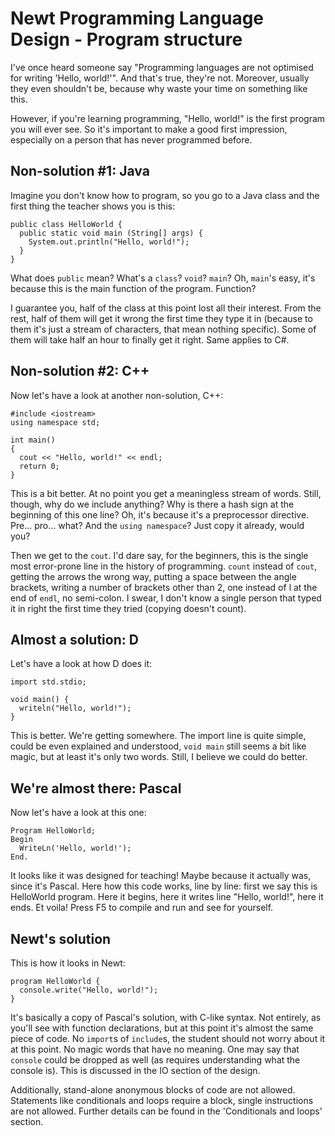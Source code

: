 Newt Programming Language Design - Program structure
====================================================

I've once heard someone say "Programming languages are not optimised for
writing 'Hello, world!'". And that's true, they're not. Moreover, usually they
even shouldn't be, because why waste your time on something like this.

However, if you're learning programming, "Hello, world!" is the first program
you will ever see. So it's important to make a good first impression,
especially on a person that has never programmed before.

Non-solution #1: Java
---------------------

Imagine you don't know how to program, so you go to a Java class and the first
thing the teacher shows you is this:

    public class HelloWorld {
      public static void main (String[] args) {
        System.out.println("Hello, world!");
      }
    }

What does `public` mean? What's a `class`? `void`? `main`? Oh, `main`'s easy,
it's because this is the main function of the program. Function?

I guarantee you, half of the class at this point lost all their interest.
From the rest, half of them will get it wrong the first time they type it in
(because to them it's just a stream of characters, that mean nothing specific).
Some of them will take half an hour to finally get it right. Same applies to C#.

Non-solution #2: C++
--------------------

Now let's have a look at another non-solution, C++:

    #include <iostream>
    using namespace std;

    int main()
    {
      cout << "Hello, world!" << endl;
      return 0;
    }

This is a bit better. At no point you get a meaningless stream of words. Still,
though, why do we include anything? Why is there a hash sign at the beginning
of this one line? Oh, it's because it's a preprocessor directive. Pre... pro...
what? And the `using namespace`? Just copy it already, would you?

Then we get to the `cout`. I'd dare say, for the beginners, this is the single
most error-prone line in the history of programming. `count` instead of `cout`,
getting the arrows the wrong way, putting a space between the angle brackets,
writing a number of brackets other than 2, one instead of l at the end of `endl`,
no semi-colon. I swear, I don't know a single person that typed it in right the 
first time they tried (copying doesn't count).

Almost a solution: D
--------------------

Let's have a look at how D does it:

    import std.stdio;

    void main() {
      writeln("Hello, world!");
    }

This is better. We're getting somewhere. The import line is quite simple,
could be even explained and understood, `void main` still seems a bit like
magic, but at least it's only two words. Still, I believe we could do better.

We're almost there: Pascal
--------------------------

Now let's have a look at this one:

    Program HelloWorld;
    Begin
      WriteLn('Hello, world!');
    End.

It looks like it was designed for teaching! Maybe because it actually was,
since it's Pascal. Here how this code works, line by line: first we say this
is HelloWorld program. Here it begins, here it writes line "Hello, world!",
here it ends. Et voila! Press F5 to compile and run and see for yourself.

Newt's solution
---------------

This is how it looks in Newt:

    program HelloWorld {
      console.write("Hello, world!");
    }

It's basically a copy of Pascal's solution, with C-like syntax. Not entirely,
as you'll see with function declarations, but at this point it's almost the
same piece of code. No `import`s of `include`s, the student should not worry
about it at this point. No magic words that have no meaning. One may say that
`console` could be dropped as well (as requires understanding what the console
is). This is discussed in the IO section of the design.

Additionally, stand-alone anonymous blocks of code are not allowed. Statements
like conditionals and loops require a block, single instructions are not
allowed. Further details can be found in the 'Conditionals and loops' section.
